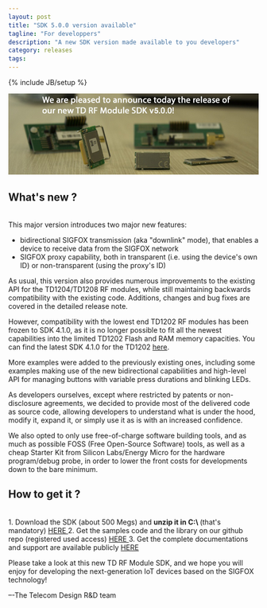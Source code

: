 ```yaml
---
layout: post
title: "SDK 5.0.0 version available"
tagline: "For developpers"
description: "A new SDK version made available to you developers"
category: releases
tags:
---
```

{% include JB/setup %}

![We are pleased to announce today the release of our new TD RF Module SDK v5.0.0.0!](/images/new_sdk_available_5.0.0.png)

What's new ?
---

<br/>
This major version introduces two major new features:

* bidirectional SIGFOX transmission (aka "downlink" mode), that enables a device to receive data from the SIGFOX network
* SIGFOX proxy capability, both in transparent (i.e. using the device's own ID) or non-transparent (using the proxy's ID)

As usual, this version also provides numerous improvements to the existing API for the TD1204/TD1208 RF modules, while still maintaining backwards compatibility with the existing code. Additions, changes and bug fixes are covered in the detailed release note.

However, compatibility with the lowest end TD1202 RF modules has been frozen to SDK 4.1.0, as it is no longer possible to fit all the newest capabilities into the limited TD1202 Flash and RAM memory capacities. You can find the latest SDK 4.1.0 for the TD1202 [here](https://github.com/Telecom-Design/TD_RF_Module_SDK/tree/v4.1.0).

More examples were added to the previously existing ones, including some examples making use of the new bidirectional capabilities and high-level API for managing buttons with variable press durations and blinking LEDs.

As developers ourselves, except where restricted by patents or non-disclosure agreements, we decided to provide most of the delivered code as source code, allowing developers to understand what is under the hood, modify it, expand it, or simply use it as is with an increased confidence.

We also opted to only use free-of-charge software building tools, and as much as possible FOSS (Free Open-Source Software) tools, as well as a cheap Starter Kit from Silicon Labs/Energy Micro for the hardware program/debug probe, in order to lower the front costs for developments down to the bare minimum.

How to get it ?
---

<br/>
1. Download the SDK (about 500 Megs) and <strong> unzip it in C:\ </strong> (that's mandatory) <a href="http://sdktools.s3.amazonaws.com/TD_RF_Module_SDK_Tools-v4.0.0.zip" class="btn btn-info" target="_blank"> <i class="icon-download"> </i> HERE </a>
2. Get the samples code and the library on our github repo (registered used access) <a href="https://github.com/Telecom-Design/" class="btn btn-warning"> <i class="icon-lock"> </i> HERE </a>
3. Get the complete documentations and support are available publicly <a href="https://github.com/Telecom-Design/Documentation_TD_RF_Module" target="_blank" class="btn btn-success"> <i class="icon-github"> </i> HERE </a> 

Please take a look at this new TD RF Module SDK, and we hope you will enjoy for developing the next-generation IoT devices based on the SIGFOX technology!

–-The Telecom Design R&D team

